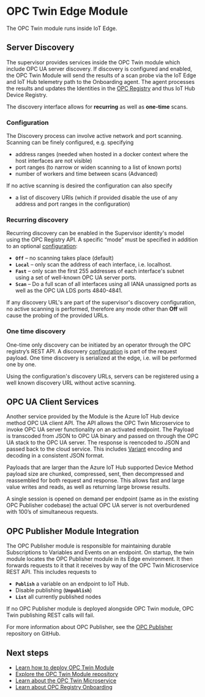 # OPC Twin Edge Module

The OPC Twin module runs inside IoT Edge.  

## Server Discovery

The supervisor provides services inside the OPC Twin module which include OPC UA server discovery.  If discovery is configured and enabled, the OPC Twin Module will send the results of a scan probe via the IoT Edge and IoT Hub telemetry path to the Onboarding agent.  The agent processes the results and updates the Identities in the [OPC Registry](registry.md) and thus IoT Hub Device Registry.

The discovery interface allows for **recurring** as well as **one-time** scans.  

### Configuration

The Discovery process can involve active network and port scanning.  Scanning can be finely configured, e.g. specifying

- address ranges (needed when hosted in a docker context where the host interfaces are not visible)
- port ranges (to narrow or widen scanning to a list of known ports)
- number of workers and time between scans (Advanced)

If no active scanning is desired the configuration can also specify

- a list of discovery URIs (which if provided disable the use of any address and port ranges in the configuration)

### Recurring discovery

Recurring discovery can be enabled in the Supervisor identity's model using the OPC Registry API.   A specific “mode” must be specified in addition to an optional [configuration](#configuration):

- **`Off`** – no scanning takes place (default)
- **`Local`** – only scan the address of each interface, i.e. localhost.
- **`Fast`** – only scan the first 255 addresses of each interface's subnet using a set of well-known OPC UA server ports.
- **`Scan`** – Do a full scan of all interfaces using all IANA unassigned ports as well as the OPC UA LDS ports 4840-4841.

If any discovery URL's are part of the supervisor's discovery configuration, no active scanning is performed, therefore any mode other than **Off** will cause the probing of the provided URLs.

### One time discovery

One-time only discovery can be initiated by an operator through the OPC registry’s REST API.  A discovery [configuration](#configuration) is part of the request payload.  One time discovery is serialized at the edge, i.e. will be performed one by one.

Using the configuration's discovery URLs, servers can be registered using a well known discovery URL without active scanning.  

## OPC UA Client Services

Another service provided by the Module is the Azure IoT Hub device method OPC UA client API.  The API allows the OPC Twin Microservice to invoke OPC UA server functionality on an activated endpoint. The Payload is transcoded from JSON to OPC UA binary and passed on through the OPC UA stack to the OPC UA server.  The response is reencoded to JSON and passed back to the cloud service.  This includes [Variant](twin.md) encoding and decoding in a consistent JSON format.

Payloads that are larger than the Azure IoT Hub supported Device Method payload size are chunked, compressed, sent, then decompressed and reassembled for both request and response.  This allows fast and large value writes and reads, as well as returning large browse results.  

A single session is opened on demand per endpoint (same as in the existing OPC Publisher codebase) the actual OPC UA server is not overburdened with 100’s of simultaneous requests.  

## OPC Publisher Module Integration

The OPC Publisher module is responsible for maintaining durable Subscriptions to Variables and Events on an endpoint.  On startup, the twin module locates the OPC Publisher module in its Edge environment.  It then forwards requests to it that it receives by way of the OPC Twin Microservice REST API.  This includes requests to

- **`Publish`** a variable on an endpoint to IoT Hub.
- Disable publishing (**`Unpublish`**)
- **`List`** all currently published nodes

If no OPC Publisher module is deployed alongside OPC Twin module, OPC Twin publishing REST calls will fail.

For more information about OPC Publisher, see the [OPC Publisher](https://github.com/Azure/iot-edge-opc-publisher) repository on GitHub.

## Next steps

- [Learn how to deploy OPC Twin Module](howto-modules.md)
- [Explore the OPC Twin Module repository](https://github.com/Azure/azure-iiot-opc-twin-module)
- [Learn about the OPC Twin Microservice](twin.md)
- [Learn about OPC Registry Onboarding](onboarding.md)
